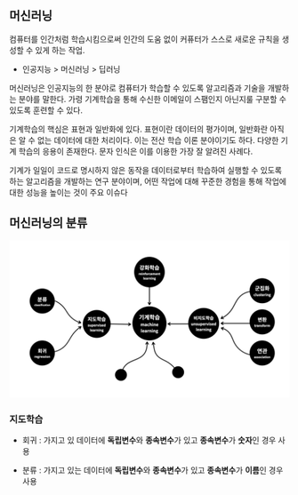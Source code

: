 ## 머신러닝

컴퓨터를 인간처럼 학습시킴으로써 인간의 도움 없이 커퓨터가 스스로 새로운 규칙을 생성할 수 있게 하는 작업.

- 인공지능 > 머신러닝 > 딥러닝

머신러닝은 인공지능의 한 분야로 컴퓨터가 학습할 수 있도록 알고리즘과 기술을 개발하는 분야를 말한다. 가령 기계학습을 통해 수신한 이메일이 스팸인지 아닌지룰 구분할 수 있도록 훈련할 수 있다.

기계학습의 핵심은 표현과 일반화에 있다. 표현이란 데이터의 평가이며, 일반화란 아직은 알 수 없는 데이터에 대한 처리이다. 이는 전산 학습 이론 분야이기도 하다. 다양한 기계 학습의 응용이 존재한다. 문자 인식은 이를 이용한 가장 잘 알려진 사례다.

기계가 일일이 코드로 명시하지 않은 동작을 데이터로부터 학습하여 실행할 수 있도록 하는 알고리즘을 개발하는 연구 분야이며, 어떤 작업에 대해 꾸준한 경험을 통해 작업에 대한 성능을 높이는 것이 주요 이슈다

## 머신러닝의 분류

![머신러닝의 분류](./image/1_1.jpeg)

### 지도학습

- 회귀 : 가지고 있 데이터에 **독립변수**와 **종속변수**가 있고 **종속변수**가 **숫자**인 경우 사용

- 분류 : 가지고 있는 데이터에 **독립변수**와 **종속변수**가 있고 **종속변수**가 **이름**인 경우 사용

